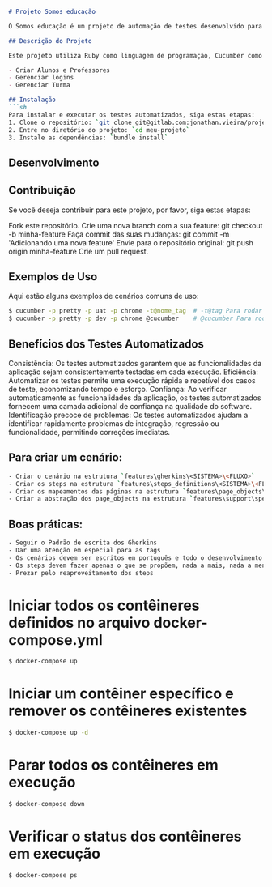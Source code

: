 ```markdown
# Projeto Somos educação

O Somos educação é um projeto de automação de testes desenvolvido para verificar as funcionalidades da aplicação [nome da aplicação]. O objetivo principal deste projeto é garantir a integridade e o funcionamento correto da aplicação em diversas condições.

## Descrição do Projeto

Este projeto utiliza Ruby como linguagem de programação, Cucumber como framework de automação de teste e Capybara para interagir com a interface do usuário. Os testes automatizados abrangem várias funcionalidades da aplicação, incluindo:

- Criar Alunos e Professores
- Gerenciar logins
- Gerenciar Turma

## Instalação
```sh
Para instalar e executar os testes automatizados, siga estas etapas:
1. Clone o repositório: `git clone git@gitlab.com:jonathan.vieira/projeto_vaga.git`
2. Entre no diretório do projeto: `cd meu-projeto`
3. Instale as dependências: `bundle install`
```
## Desenvolvimento

## Contribuição

Se você deseja contribuir para este projeto, por favor, siga estas etapas:

Fork este repositório.
Crie uma nova branch com a sua feature: git checkout -b minha-feature
Faça commit das suas mudanças: git commit -m 'Adicionando uma nova feature'
Envie para o repositório original: git push origin minha-feature
Crie um pull request.

## Exemplos de Uso

Aqui estão alguns exemplos de cenários comuns de uso:

```sh
$ cucumber -p pretty -p uat -p chrome -t@nome_tag  # -t@tag Para rodar um cenário específico.
$ cucumber -p pretty -p dev -p chrome @cucumber    # @cucumber Para rodar todos os testes do projeto.
```

## Benefícios dos Testes Automatizados

Consistência: Os testes automatizados garantem que as funcionalidades da aplicação sejam consistentemente testadas em cada execução.
Eficiência: Automatizar os testes permite uma execução rápida e repetível dos casos de teste, economizando tempo e esforço.
Confiança: Ao verificar automaticamente as funcionalidades da aplicação, os testes automatizados fornecem uma camada adicional de confiança na qualidade do software.
Identificação precoce de problemas: Os testes automatizados ajudam a identificar rapidamente problemas de integração, regressão ou funcionalidade, permitindo correções imediatas.

## Para criar um cenário:

```sh
- Criar o cenário na estrutura `features\gherkins\<SISTEMA>\<FLUXO>`
- Criar os steps na estrutura `features\steps_definitions\<SISTEMA>\<FLUXO>`
- Criar os mapeamentos das páginas na estrutura `features\page_objects\<SISTEMA>\<PÁGINA>`
- Criar a abstração dos page_objects na estrutura `features\support\spec_helper\<SISTEMA>`
```

## Boas práticas:

```sh
- Seguir o Padrão de escrita dos Gherkins
- Dar uma atenção em especial para as tags
- Os cenários devem ser escritos em português e todo o desenvolvimento
- Os steps devem fazer apenas o que se propõem, nada a mais, nada a menos
- Prezar pelo reaproveitamento dos steps
```

# Iniciar todos os contêineres definidos no arquivo docker-compose.yml
```sh
$ docker-compose up
```
# Iniciar um contêiner específico e remover os contêineres existentes
```sh
$ docker-compose up -d
```
# Parar todos os contêineres em execução
```sh
$ docker-compose down
```
# Verificar o status dos contêineres em execução
```sh
$ docker-compose ps
```